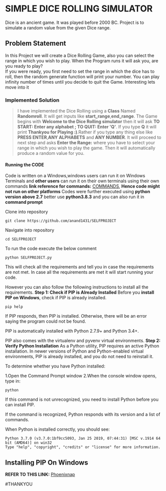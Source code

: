 # SIMPLE DICE ROLLING SIMULATOR
Dice is an ancient game. It was played before 2000 BC.
Project is to simulate a random value from the given Dice range.

## Problem Statement
In this Project we will create a Dice Rolling Game, also you can select the range in which you wish to play. 
When the Program runs it will ask you, are you ready to play?  
If you were ready, you first need to set the range in which the dice has to roll, then the random generate function will print your number. 
You can play infinity number of times until you decide to quit the Game.
Interesting lets move into it

### Implemented Solution
> I have implemented the Dice Rolling using a **Class** Named **Randomroll**. It will get inputs like **start_range**,**end_range**.
> The Game begins with **Welcome to the Dice Rolling simulator** then it will ask **TO START: Enter any alphabet ; TO QUIT: Enter 'Q'**. 
> If you type **Q** it will print **Thankyou for Playing :)**.Rather if you type any thing else like **PRESS ENTER**,**ANY ALPHABETS** and **ANY NUMBER**. It will proceed to next step and asks **Enter the Range:** where you have to select your range in which you wish to play the game.
Then it will automatically produce a random value for you.

#### Running the CODE
Code is written on a Windows,windows users can run it on Windows Terminals and **other users** can run it on their own terminals using their own commands **link reference for commands:** [COMMANDS](https://www.lemoda.net/windows/windows2unix/windows2unix.html), **Hence code might not run on other platforms** 
Codes were further executed using **python version above 2.7** better use **python3.8.3** and you can also run it in **command prompt** 

Clone into repository
```batch
git clone https://github.com/anand1431/SELFPROJECT    
```
Navigate into repository
```batch
cd SELFPROJECT
```

To run the code execute the below comment 
``` batch
python SELFPROJECT.py
```
This will check all the requirements and tell you in case the requirements are not met. In case all the requirements are met it will start running your code.

However you can also follow the following instructions to install all the requirements.
**Step 1: Check if PIP is Already Installed**
Before you **install PIP on Windows**, check if PIP is already installed.
```batch
pip help
```
If PIP responds, then PIP is installed. Otherwise, there will be an error saying the program could not be found.

PIP is automatically installed with Python 2.7.9+ and Python 3.4+.

PIP also comes with the virtualenv and pyvenv virtual environments.
**Step 2: Verify Python Installation**
As a Python utility, PIP requires an active Python installation. In newer versions of Python and Python-enabled virtual environments, PIP is already installed, and you do not need to reinstall it.

To determine whether you have Python installed:

1.Open the Command Prompt window
2.When the console window opens, type in:
```batch
python
```
If this command is not unrecognized, you need to install Python before you can install PIP.

If the command is recognized, Python responds with its version and a list of commands.

When Python is installed correctly, you should see:
```batch
Python 3.7.0 (v3.7.0:1bf9cc5093, Jan 25 2019, 07:44:31) [MSC v.1914 64 bit (AMD64)] on win32
Type "help", "copyright", "credits" or "license" for more information.
```
## **Installing PIP On Windows**
**REFER TO THIS LINK:** [Phoenixnap](https://phoenixnap.com/kb/install-pip-windows)

#THANKYOU

